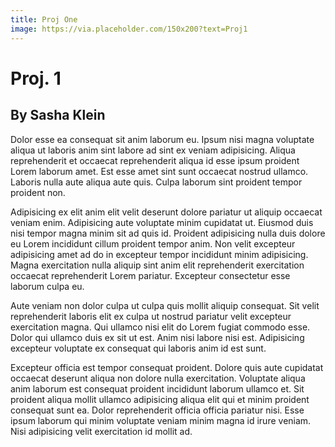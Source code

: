 ```yaml
---
title: Proj One
image: https://via.placeholder.com/150x200?text=Proj1
---
```


# Proj. 1

## By Sasha Klein

Dolor esse ea consequat sit anim laborum eu. Ipsum nisi magna voluptate aliqua ut laboris anim sint labore ad sint ex veniam adipisicing. Aliqua reprehenderit et occaecat reprehenderit aliqua id esse ipsum proident Lorem laborum amet. Est esse amet sint sunt occaecat nostrud ullamco. Laboris nulla aute aliqua aute quis. Culpa laborum sint proident tempor proident non.

Adipisicing ex elit anim elit velit deserunt dolore pariatur ut aliquip occaecat veniam enim. Adipisicing aute voluptate minim cupidatat ut. Eiusmod duis nisi tempor magna minim sit ad quis id. Proident adipisicing nulla duis dolore eu Lorem incididunt cillum proident tempor anim. Non velit excepteur adipisicing amet ad do in excepteur tempor incididunt minim adipisicing. Magna exercitation nulla aliquip sint anim elit reprehenderit exercitation occaecat reprehenderit Lorem pariatur. Excepteur consectetur esse laborum culpa eu.

Aute veniam non dolor culpa ut culpa quis mollit aliquip consequat. Sit velit reprehenderit laboris elit ex culpa ut nostrud pariatur velit excepteur exercitation magna. Qui ullamco nisi elit do Lorem fugiat commodo esse. Dolor qui ullamco duis ex sit ut est. Anim nisi labore nisi est. Adipisicing excepteur voluptate ex consequat qui laboris anim id est sunt.

Excepteur officia est tempor consequat proident. Dolore quis aute cupidatat occaecat deserunt aliqua non dolore nulla exercitation. Voluptate aliqua anim laborum est consequat proident incididunt laborum ullamco et. Sit proident aliqua mollit ullamco adipisicing aliqua elit qui et minim proident consequat sunt ea. Dolor reprehenderit officia officia pariatur nisi. Esse ipsum laborum qui minim voluptate veniam minim magna id irure veniam. Nisi adipisicing velit exercitation id mollit ad.
